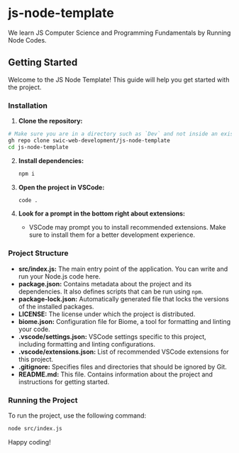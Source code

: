 # js-node-template

We learn JS Computer Science and Programming Fundamentals by Running Node Codes.

## Getting Started

Welcome to the JS Node Template! This guide will help you get started with the project.

### Installation

1. **Clone the repository:**

```sh
# Make sure you are in a directory such as `Dev` and not inside an existing repository!
gh repo clone swic-web-development/js-node-template
cd js-node-template
```

2. **Install dependencies:**

   ```sh
   npm i
   ```

3. **Open the project in VSCode:**

   ```sh
   code .
   ```

4. **Look for a prompt in the bottom right about extensions:**
   - VSCode may prompt you to install recommended extensions. Make sure to install them for a better development experience.

### Project Structure

- **src/index.js:** The main entry point of the application. You can write and run your Node.js code here.
- **package.json:** Contains metadata about the project and its dependencies. It also defines scripts that can be run using `npm`.
- **package-lock.json:** Automatically generated file that locks the versions of the installed packages.
- **LICENSE:** The license under which the project is distributed.
- **biome.json:** Configuration file for Biome, a tool for formatting and linting your code.
- **.vscode/settings.json:** VSCode settings specific to this project, including formatting and linting configurations.
- **.vscode/extensions.json:** List of recommended VSCode extensions for this project.
- **.gitignore:** Specifies files and directories that should be ignored by Git.
- **README.md:** This file. Contains information about the project and instructions for getting started.

### Running the Project

To run the project, use the following command:

```sh
node src/index.js
```

Happy coding!
